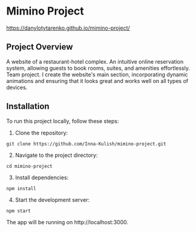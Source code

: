 # Mimino Project

https://danylotytarenko.github.io/mimino-project/

## Project Overview

A website of a restaurant-hotel complex. An intuitive online
reservation system, allowing guests to book rooms, suites, and amenities effortlessly.
Team project.
I create the website's main section, incorporating dynamic animations and ensuring that
it looks great and works well on all types of devices.

## Installation

To run this project locally, follow these steps:

1. Clone the repository:
```
git clone https://github.com/Inna-Kulish/mimino-project.git
```
2. Navigate to the project directory:
```
cd mimino-project
```
3. Install dependencies:
```
npm install
```
4. Start the development server:
```
npm start
```
The app will be running on http://localhost:3000.
